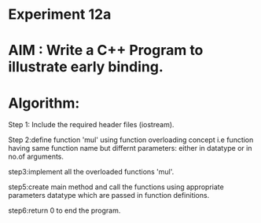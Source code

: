 #            Experiment 12a
# AIM : Write a C++ Program to illustrate early binding.
# Algorithm:
Step 1: Include the required header files (iostream).

Step 2:define function 'mul' using function overloading concept i.e function having same function name but differnt parameters: either in datatype or in no.of arguments.  
  
step3:implement all the overloaded functions 'mul'.  
  
step5:create main method and call the functions using appropriate parameters datatype which are  passed in function definitions.  
  
step6:return 0 to end the program.

